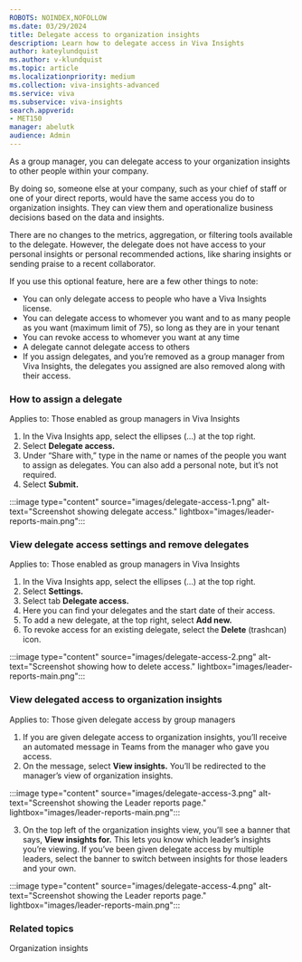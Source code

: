 ```yaml
---
ROBOTS: NOINDEX,NOFOLLOW
ms.date: 03/29/2024
title: Delegate access to organization insights
description: Learn how to delegate access in Viva Insights
author: kateylundquist
ms.author: v-klundquist
ms.topic: article
ms.localizationpriority: medium 
ms.collection: viva-insights-advanced 
ms.service: viva 
ms.subservice: viva-insights 
search.appverid: 
- MET150 
manager: abelutk
audience: Admin
---
```


As a group manager, you can delegate access to your organization insights to other people within your company.

By doing so, someone else at your company, such as your chief of staff or one of your direct reports, would have the same access you do to organization insights. They can view them and operationalize business decisions based on the data and insights.

There are no changes to the metrics, aggregation, or filtering tools available to the delegate. However, the delegate does not have access to your personal insights or personal recommended actions, like sharing insights or sending praise to a recent collaborator. 

If you use this optional feature, here are a few other things to note:

* You can only delegate access to people who have a Viva Insights license. 
* You can delegate access to whomever you want and to as many people as you want (maximum limit of 75), so long as they are in your tenant
* You can revoke access to whomever you want at any time
* A delegate cannot delegate access to others
* If you assign delegates, and you’re removed as a group manager from Viva Insights, the delegates you assigned are also removed along with their access.

### How to assign a delegate
Applies to: Those enabled as group managers in Viva Insights

1.	In the Viva Insights app, select the ellipses (…) at the top right. 
2.	Select **Delegate access.**
3.	Under “Share with,” type in the name or names of the people you want to assign as delegates. You can also add a personal note, but it’s not required.
4.	Select **Submit.**
 
:::image type="content" source="images/delegate-access-1.png" alt-text="Screenshot showing delegate access." lightbox="images/leader-reports-main.png":::

### View delegate access settings and remove delegates
Applies to: Those enabled as group managers in Viva Insights

1.	In the Viva Insights app, select the ellipses (…) at the top right. 
2.	Select **Settings.**
3.	Select tab **Delegate access.**
4.	Here you can find your delegates and the start date of their access.
5.	To add a new delegate, at the top right, select **Add new.**
6.	To revoke access for an existing delegate, select the **Delete** (trashcan) icon. 
 
:::image type="content" source="images/delegate-access-2.png" alt-text="Screenshot showing how to delete access." lightbox="images/leader-reports-main.png":::

### View delegated access to organization insights 
Applies to: Those given delegate access by group managers
1. If you are given delegate access to organization insights, you’ll receive an   automated message in Teams from the manager who gave you access.
2.	On the message, select **View insights.** You’ll be redirected to the manager’s view of organization insights.

:::image type="content" source="images/delegate-access-3.png" alt-text="Screenshot showing the Leader reports page." lightbox="images/leader-reports-main.png":::

3.	On the top left of the organization insights view, you’ll see a banner that says, **View insights for.** This lets you know which leader’s insights you’re viewing. If you’ve been given delegate access by multiple leaders, select the banner to switch between insights for those leaders and your own.

:::image type="content" source="images/delegate-access-4.png" alt-text="Screenshot showing the Leader reports page." lightbox="images/leader-reports-main.png":::

### Related topics
Organization insights
